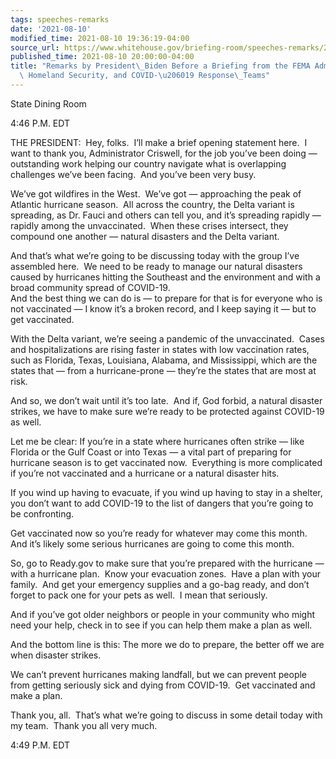 ```yaml
---
tags: speeches-remarks
date: '2021-08-10'
modified_time: 2021-08-10 19:36:19-04:00
source_url: https://www.whitehouse.gov/briefing-room/speeches-remarks/2021/08/10/remarks-by-president-biden-before-a-briefing-from-the-fema-administrator-homeland-security-and-covid-19-response-teams/
published_time: 2021-08-10 20:00:00-04:00
title: "Remarks by President\_Biden Before a Briefing from the FEMA Administrator,\
  \ Homeland Security, and COVID-\u206019 Response\_Teams"
---
```

 
State Dining Room

4:46 P.M. EDT  
  
THE PRESIDENT:  Hey, folks.  I’ll make a brief opening statement here. 
I want to thank you, Administrator Criswell, for the job you’ve been
doing — outstanding work helping our country navigate what is
overlapping challenges we’ve been facing.  And you’ve been very busy.  
  
We’ve got wildfires in the West.  We’ve got — approaching the peak of
Atlantic hurricane season.  All across the country, the Delta variant is
spreading, as Dr. Fauci and others can tell you, and it’s spreading
rapidly — rapidly among the unvaccinated.  When these crises intersect,
they compound one another — natural disasters and the Delta variant.  
  
And that’s what we’re going to be discussing today with the group I’ve
assembled here.  We need to be ready to manage our natural disasters
caused by hurricanes hitting the Southeast and the environment and with
a broad community spread of COVID-19.  
And the best thing we can do is — to prepare for that is for everyone
who is not vaccinated — I know it’s a broken record, and I keep saying
it — but to get vaccinated.  
  
With the Delta variant, we’re seeing a pandemic of the unvaccinated. 
Cases and hospitalizations are rising faster in states with low
vaccination rates, such as Florida, Texas, Louisiana, Alabama, and
Mississippi, which are the states that — from a hurricane-prone —
they’re the states that are most at risk.  
  
And so, we don’t wait until it’s too late.  And if, God forbid, a
natural disaster strikes, we have to make sure we’re ready to be
protected against COVID-19 as well.  
  
Let me be clear: If you’re in a state where hurricanes often strike —
like Florida or the Gulf Coast or into Texas — a vital part of preparing
for hurricane season is to get vaccinated now.  Everything is more
complicated if you’re not vaccinated and a hurricane or a natural
disaster hits.  
  
If you wind up having to evacuate, if you wind up having to stay in a
shelter, you don’t want to add COVID-19 to the list of dangers that
you’re going to be confronting.   
  
Get vaccinated now so you’re ready for whatever may come this month. 
And it’s likely some serious hurricanes are going to come this month.   
  
So, go to Ready.gov to make sure that you’re prepared with the hurricane
— with a hurricane plan.  Know your evacuation zones.  Have a plan with
your family.  And get your emergency supplies and a go-bag ready, and
don’t forget to pack one for your pets as well.  I mean that
seriously.  
  
And if you’ve got older neighbors or people in your community who might
need your help, check in to see if you can help them make a plan as
well.   
  
And the bottom line is this: The more we do to prepare, the better off
we are when disaster strikes.  
  
We can’t prevent hurricanes making landfall, but we can prevent people
from getting seriously sick and dying from COVID-19.  Get vaccinated and
make a plan.  
  
Thank you, all.  That’s what we’re going to discuss in some detail today
with my team.  Thank you all very much.  
  
4:49 P.M. EDT
